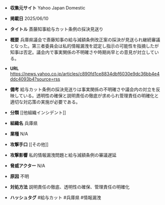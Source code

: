 - **収集元サイト**
Yahoo Japan Domestic

- **掲載日**
2025/06/10

- **タイトル**
斎藤知事給与カット条例の採決見送り

- **概要**
兵庫県議会で斎藤知事の給与減額条例改正案の採決が見送られ継続審議となった。第三者委員会は私的情報漏洩を認定し指示の可能性を指摘したが知事は否定。議会内で事実関係の不明確さや時期尚早との意見が対立している。

- **URL**
https://news.yahoo.co.jp/articles/c890fd1ce8834dbf6030e9dc36bb4e4ddc4093b4?source=rss

- **備考**
給与カット条例の採決見送りは事実関係の不明確さや議会内の対立を反映している。透明性の確保と説明責任の徹底が求められ管理責任の明確化と適切な対応策の実施が必要である。

- **分類**
[[他組織インシデント]]

- **組織名**
兵庫県

- **業種**
N/A

- **攻撃手口**
[[その他]]

- **攻撃影響**
私的情報漏洩問題と給与減額条例の審議遅延

- **脅威アクター**
N/A

- **原因**
不明

- **対処方法**
説明責任の徹底、透明性の確保、管理責任の明確化

- **ハッシュタグ**
#給与カット #兵庫県 #情報漏洩

